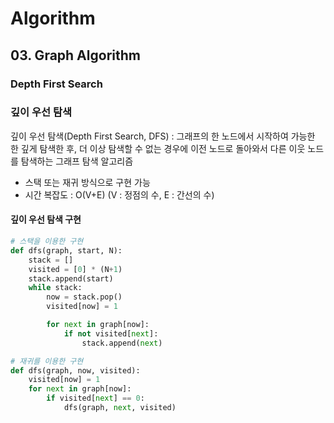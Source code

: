 # Algorithm
## 03. Graph Algorithm
### Depth First Search

### 깊이 우선 탐색
깊이 우선 탐색(Depth First Search, DFS) : 그래프의 한 노드에서 시작하여 가능한 한 깊게 탐색한 후, 더 이상 탐색할 수 없는 경우에 이전 노드로 돌아와서 다른 이웃 노드를 탐색하는 그래프 탐색 알고리즘
- 스택 또는 재귀 방식으로 구현 가능
- 시간 복잡도 : O(V+E) (V : 정점의 수, E : 간선의 수)

#### 깊이 우선 탐색 구현
```python
# 스택을 이용한 구현
def dfs(graph, start, N):
    stack = []
    visited = [0] * (N+1)
    stack.append(start)
    while stack:
        now = stack.pop()
        visited[now] = 1

        for next in graph[now]:
            if not visited[next]:
                stack.append(next)
```

```python
# 재귀를 이용한 구현
def dfs(graph, now, visited):
    visited[now] = 1
    for next in graph[now]:
        if visited[next] == 0:
            dfs(graph, next, visited)
```

